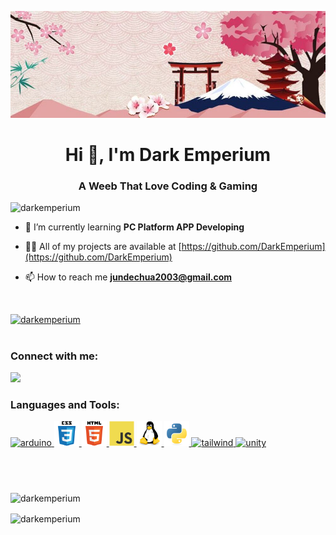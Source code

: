 ![MasterHead](https://github.com/DarkEmperium/DarkEmperium/blob/main/banner.jpg)

<h1 align="center">Hi 👋, I'm Dark Emperium</h1>
<h3 align="center">A Weeb That Love Coding & Gaming</h3>

<p align="left"> <img src="https://komarev.com/ghpvc/?username=darkemperium&label=Profile%20views&color=0e75b6&style=flat" alt="darkemperium" /> </p>

- 🌱 I’m currently learning **PC Platform APP Developing**

- 👨‍💻 All of my projects are available at [https://github.com/DarkEmperium](https://github.com/DarkEmperium)

- 📫 How to reach me **jundechua2003@gmail.com**

<br>

<p align="left"> <a href="https://github.com/ryo-ma/github-profile-trophy"><img src="https://github-profile-trophy.vercel.app/?username=darkemperium" alt="darkemperium" /></a> </p>

#

<h3 align="left">Connect with me:</h3>
<p align="left">
<img id="image" src="https://lanyard.cnrad.dev/api/508126529847296002?theme=dark&bg=#ffffff&animated=true&hideDiscrim=false&borderRadius=30px&idleMessage=Probably%20doing%20something%20else...">
</p>

<h3 align="left">Languages and Tools:</h3>
<p align="left"> <a href="https://www.arduino.cc/" target="_blank" rel="noreferrer"> <img src="https://cdn.worldvectorlogo.com/logos/arduino-1.svg" alt="arduino" width="40" height="40"/> </a> <a href="https://www.w3schools.com/css/" target="_blank" rel="noreferrer"> <img src="https://raw.githubusercontent.com/devicons/devicon/master/icons/css3/css3-original-wordmark.svg" alt="css3" width="40" height="40"/> </a> <a href="https://www.w3.org/html/" target="_blank" rel="noreferrer"> <img src="https://raw.githubusercontent.com/devicons/devicon/master/icons/html5/html5-original-wordmark.svg" alt="html5" width="40" height="40"/> </a> <a href="https://developer.mozilla.org/en-US/docs/Web/JavaScript" target="_blank" rel="noreferrer"> <img src="https://raw.githubusercontent.com/devicons/devicon/master/icons/javascript/javascript-original.svg" alt="javascript" width="40" height="40"/> </a> <a href="https://www.linux.org/" target="_blank" rel="noreferrer"> <img src="https://raw.githubusercontent.com/devicons/devicon/master/icons/linux/linux-original.svg" alt="linux" width="40" height="40"/> </a> <a href="https://www.python.org" target="_blank" rel="noreferrer"> <img src="https://raw.githubusercontent.com/devicons/devicon/master/icons/python/python-original.svg" alt="python" width="40" height="40"/> </a> <a href="https://tailwindcss.com/" target="_blank" rel="noreferrer"> <img src="https://www.vectorlogo.zone/logos/tailwindcss/tailwindcss-icon.svg" alt="tailwind" width="40" height="40"/> </a> <a href="https://unity.com/" target="_blank" rel="noreferrer"> <img src="https://www.vectorlogo.zone/logos/unity3d/unity3d-icon.svg" alt="unity" width="40" height="40"/> </a> </p>

#
<br>

<p><img align="center" src="https://github-readme-stats.vercel.app/api?username=darkemperium&show_icons=true&locale=en" alt="darkemperium" /></p>

<p><img align="center" src="https://github-readme-streak-stats.herokuapp.com/?user=darkemperium&" alt="darkemperium" /></p>

